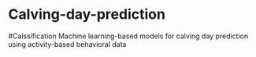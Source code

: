 # Calving-day-prediction
#Calssification Machine learning-based models for calving day prediction using activity-based behavioral data
